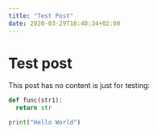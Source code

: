 ```yaml
---
title: "Test Post"
date: 2020-03-29T16:40:34+02:00
---
```


# Test post

This post has no content is just for testing:

```python
def func(str1):
  return str

print("Hello World")
```
